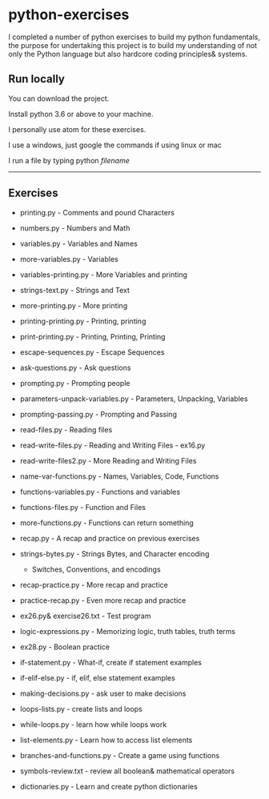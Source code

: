 # python-exercises
I completed a number of python exercises to build my python fundamentals, the purpose for undertaking this project is to build my understanding of not only the Python language but also hardcore coding principles& systems.

## Run locally

You can download the project.

Install python 3.6 or above to your machine.

I personally use atom for these exercises.

I use a windows, just google the commands if using linux or mac

I run a file by typing python *filename*

---------

## Exercises

* printing.py - Comments and pound Characters

* numbers.py - Numbers and Math

* variables.py - Variables and Names

* more-variables.py - Variables

* variables-printing.py - More Variables and printing

* strings-text.py - Strings and Text

* more-printing.py - More printing

* printing-printing.py - Printing, printing

* print-printing.py - Printing, Printing, Printing

* escape-sequences.py - Escape Sequences

* ask-questions.py - Ask questions

* prompting.py - Prompting people

* parameters-unpack-variables.py - Parameters, Unpacking, Variables

* prompting-passing.py - Prompting and Passing

* read-files.py - Reading files

* read-write-files.py - Reading and Writing Files - ex16.py

* read-write-files2.py - More Reading and Writing Files

* name-var-functions.py - Names, Variables, Code, Functions

* functions-variables.py - Functions and variables

* functions-files.py - Function and Files

* more-functions.py - Functions can return something

* recap.py - A recap and practice on previous exercises

* strings-bytes.py - Strings Bytes, and Character encoding
  - Switches, Conventions, and encodings

* recap-practice.py - More recap and practice

* practice-recap.py - Even more recap and practice

* ex26.py& exercise26.txt - Test program

* logic-expressions.py - Memorizing logic, truth tables, truth terms

* ex28.py - Boolean practice

* if-statement.py - What-if, create if statement examples

* if-elif-else.py - if, elif, else statement examples

* making-decisions.py - ask user to make decisions

* loops-lists.py - create lists and loops

* while-loops.py - learn how while loops work

* list-elements.py - Learn how to access list elements

* branches-and-functions.py - Create a game using functions

* symbols-review.txt - review all boolean& mathematical operators

* dictionaries.py - Learn and create python dictionaries
